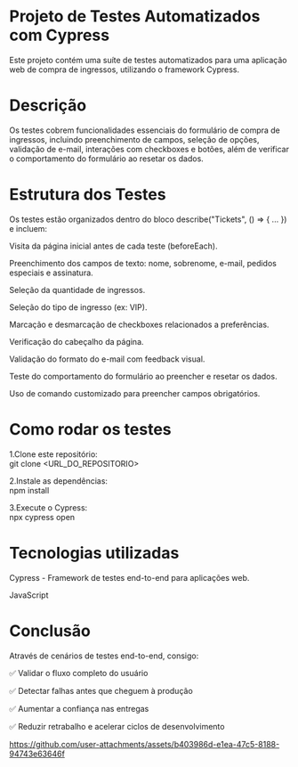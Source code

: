 # Projeto de Testes Automatizados com Cypress

Este projeto contém uma suíte de testes automatizados para uma aplicação web de compra de ingressos, utilizando o framework Cypress.  

# Descrição  

Os testes cobrem funcionalidades essenciais do formulário de compra de ingressos, incluindo preenchimento de campos, seleção de opções, validação de e-mail, interações com checkboxes e botões, além de verificar o comportamento do formulário ao resetar os dados.

# Estrutura dos Testes  

Os testes estão organizados dentro do bloco describe("Tickets", () => { ... }) e incluem:  

Visita da página inicial antes de cada teste (beforeEach).  

Preenchimento dos campos de texto: nome, sobrenome, e-mail, pedidos especiais e assinatura.  

Seleção da quantidade de ingressos.  

Seleção do tipo de ingresso (ex: VIP).  

Marcação e desmarcação de checkboxes relacionados a preferências.  

Verificação do cabeçalho da página.  

Validação do formato do e-mail com feedback visual.  

Teste do comportamento do formulário ao preencher e resetar os dados.  

Uso de comando customizado para preencher campos obrigatórios.  

# Como rodar os testes  

1.Clone este repositório:  
  git clone <URL_DO_REPOSITORIO>  

2.Instale as dependências:  
  npm install

3.Execute o Cypress:  
  npx cypress open  

# Tecnologias utilizadas  

Cypress - Framework de testes end-to-end para aplicações web.  

JavaScript

# Conclusão
  
Através de cenários de testes end-to-end, consigo:  

✅ Validar o fluxo completo do usuário  

✅ Detectar falhas antes que cheguem à produção  

✅ Aumentar a confiança nas entregas  

✅ Reduzir retrabalho e acelerar ciclos de desenvolvimento  



https://github.com/user-attachments/assets/b403986d-e1ea-47c5-8188-94743e63646f

